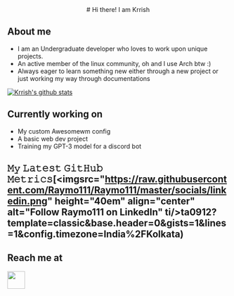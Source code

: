<div align="center">
# Hi there! I am Krrish 
</div>

## About me

- I am an Undergraduate developer who loves to work upon unique projects.
- An active member of the linux community, oh and I use Arch btw :)
- Always eager to learn something new either through a new project or just working my way through documentations


[![Krrish's github stats](https://github-readme-stats.vercel.app/api?username=ota0912&count_private=true&show_icons=true&theme=radical&hide_rank=false)](https://github.com/anuraghazra/github-readme-stats)

## Currently working on 

- My custom Awesomewm config
- A basic web dev project
- Training my GPT-3 model for a discord bot 

## 𝙼𝚢 𝙻𝚊𝚝𝚎𝚜𝚝 𝙶𝚒𝚝𝙷𝚞𝚋 𝙼𝚎𝚝𝚛𝚒𝚌𝚜[<imgsrc="https://raw.githubusercontent.com/Raymo111/Raymo111/master/socials/linkedin.png" height="40em" align="center" alt="Follow Raymo111 on LinkedIn" ti/>ta0912?template=classic&base.header=0&gists=1&lines=1&config.timezone=India%2FKolkata)

## Reach me at

<img src="https://raw.githubusercontent.com/Raymo111/Raymo111/master/socials/linkedin.png" height="40em" align="center"/>
